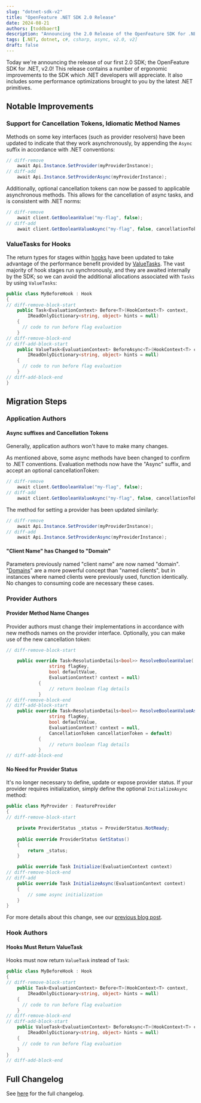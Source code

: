 ```yaml
---
slug: "dotnet-sdk-v2"
title: "OpenFeature .NET SDK 2.0 Release"
date: 2024-08-21
authors: [toddbaert]
description: "Announcing the 2.0 Release of the OpenFeature SDK for .NET"
tags: [.NET, dotnet, c#, csharp, async, v2.0, v2]
draft: false
---
```


Today we're announcing the release of our first 2.0 SDK; the OpenFeature SDK for .NET, v2.0!
This release contains a number of ergonomic improvements to the SDK which .NET developers will appreciate.
It also includes some performance optimizations brought to you by the latest .NET primitives.

<!--truncate-->

## Notable Improvements

### Support for Cancellation Tokens, Idiomatic Method Names

Methods on some key interfaces (such as provider resolvers) have been updated to indicate that they work asynchronously, by appending the `Async` suffix in accordance with .NET conventions:

```csharp
// diff-remove
    await Api.Instance.SetProvider(myProviderInstance);
// diff-add
    await Api.Instance.SetProviderAsync(myProviderInstance);
```

Additionally, optional cancellation tokens can now be passed to applicable asynchronous methods.
This allows for the cancellation of async tasks, and is consistent with .NET norms:

```csharp
// diff-remove
    await client.GetBooleanValue("my-flag", false);
// diff-add
    await client.GetBooleanValueAsync("my-flag", false, cancellationToken);
```

### ValueTasks for Hooks

The return types for stages within [hooks](/docs/reference/concepts/hooks) have been updated to take advantage of the performance benefit provided by [ValueTasks](https://devblogs.microsoft.com/dotnet/understanding-the-whys-whats-and-whens-of-valuetask/).
The vast majority of hook stages run synchronously, and they are awaited internally by the SDK; so we can avoid the additional allocations associated with `Tasks` by using `ValueTasks`:

```csharp
public class MyBeforeHook : Hook
{
// diff-remove-block-start
    public Task<EvaluationContext> Before<T>(HookContext<T> context,
        IReadOnlyDictionary<string, object> hints = null)
    {
      // code to run before flag evaluation
    }
// diff-remove-block-end
// diff-add-block-start
    public ValueTask<EvaluationContext> BeforeAsync<T>(HookContext<T> context,
        IReadOnlyDictionary<string, object> hints = null)
    {
      // code to run before flag evaluation
    }
// diff-add-block-end
}
```

## Migration Steps

### Application Authors

#### Async suffixes and Cancellation Tokens

Generally, application authors won't have to make many changes.

As mentioned above, some async methods have been changed to confirm to .NET conventions.
Evaluation methods now have the "Async" suffix, and accept an optional cancellationToken:

```csharp
// diff-remove
    await client.GetBooleanValue("my-flag", false);
// diff-add
    await client.GetBooleanValueAsync("my-flag", false, cancellationToken);
```

The method for setting a provider has been updated similarly:

```csharp
// diff-remove
    await Api.Instance.SetProvider(myProviderInstance);
// diff-add
    await Api.Instance.SetProviderAsync(myProviderInstance);
```

#### "Client Name" has Changed to "Domain"

Parameters previously named "client name" are now named "domain".
"[Domains](https://openfeature.dev/specification/glossary/#domain)" are a more powerful concept than "named clients", but in instances where named clients were previously used, function identically.
No changes to consuming code are necessary these cases.

### Provider Authors

#### Provider Method Name Changes

Provider authors must change their implementations in accordance with new methods names on the provider interface.
Optionally, you can make use of the new cancellation token:

```csharp
// diff-remove-block-start

    public override Task<ResolutionDetails<bool>> ResolveBooleanValue(
                string flagKey,
                bool defaultValue,
                EvaluationContext? context = null)
            {
                // return boolean flag details
            }
// diff-remove-block-end
// diff-add-block-start
    public override Task<ResolutionDetails<bool>> ResolveBooleanValueAsync(
                string flagKey,
                bool defaultValue,
                EvaluationContext? context = null,
                CancellationToken cancellationToken = default)
            {
                // return boolean flag details
            }
// diff-add-block-end
```

#### No Need for Provider Status

It's no longer necessary to define, update or expose provider status.
If your provider requires initialization, simply define the optional `InitializeAsync` method:

```csharp
public class MyProvider : FeatureProvider
{
// diff-remove-block-start

    private ProviderStatus _status = ProviderStatus.NotReady;        
   
    public override ProviderStatus GetStatus()
    {
        return _status;
    }

    public override Task Initialize(EvaluationContext context)
// diff-remove-block-end
// diff-add
    public override Task InitializeAsync(EvaluationContext context)
    {
        // some async initialization
    }
}
```

For more details about this change, see our [previous blog post](https://openfeature.dev/blog/reconciling-with-state).

### Hook Authors

#### Hooks Must Return ValueTask

Hooks must now return `ValueTask` instead of `Task`:

```csharp
public class MyBeforeHook : Hook
{
// diff-remove-block-start
    public Task<EvaluationContext> Before<T>(HookContext<T> context,
        IReadOnlyDictionary<string, object> hints = null)
    {
      // code to run before flag evaluation
    }
// diff-remove-block-end
// diff-add-block-start
    public ValueTask<EvaluationContext> BeforeAsync<T>(HookContext<T> context,
        IReadOnlyDictionary<string, object> hints = null)
    {
      // code to run before flag evaluation
    }
}
// diff-add-block-end
```

## Full Changelog

<!-- TODO: UPDATE THIS LINK WHEN WE HAVE A 2.0! -->
See [here](https://github.com/open-feature/dotnet-sdk/blob/main/CHANGELOG.md#200-2024-03-12) for the full changelog.
